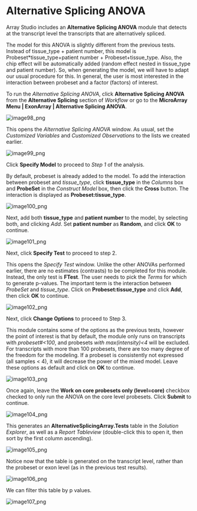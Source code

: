 # Alternative Splicing ANOVA

Array Studio includes an **Alternative Splicing ANOVA** module that detects at the transcript level the transcripts that are alternatively spliced.

The model for this ANOVA is slightly different from the previous tests. Instead of tissue_type + patient number, this model is Probeset*tissue_type+patient number + Probeset+tissue_type. Also, the chip effect will be automatically added (random effect nested in tissue_type and patient number). So, when generating the model, we will have to adapt our usual procedure for this. In general, the user is most interested in the interaction between probeset and a factor (factors) of interest.

To run the *Alternative Splicing ANOVA*, click **Alternative Splicing ANOVA** from the **Alternative Splicing** section of *Workflow* or go to the **MicroArray Menu | ExonArray | Alternative Splicing ANOVA**.

![image98_png](images/image98.png)

This opens the *Alternative Splicing ANOVA* window. As usual, set the *Customized Variables* and *Customized Observations* to the lists we created earlier.

![image99_png](images/image99.png)

Click **Specify Model** to proceed to *Step 1* of the analysis.

By default, probeset is already added to the model. To add the interaction between probeset and *tissue_type*, click **tissue_type** in the *Columns* box and **ProbeSet** in the *Construct Model* box, then click the **Cross** button. The interaction is displayed as **Probeset:tissue_type**.

![image100_png](images/image100.png)

Next, add both **tissue_type** and **patient number** to the model, by selecting both, and clicking *Add*. Set **patient number** as **Random**, and click **OK** to continue.

![image101_png](images/image101.png)

Next, click **Specify Test** to proceed to step 2.

This opens the *Specify Test* window.
Unlike the other ANOVAs performed earlier, there are no estimates (contrasts) to be completed for this module.
Instead, the only test is **FTest**.
The user needs to pick the *Terms* for which to generate p-values.
The important term is the interaction between *ProbeSet* and *tissue_type*.
Click on **Probeset:tissue_type** and click **Add**, then click **OK** to continue.

![image102_png](images/image102.png)

Next, click **Change Options** to proceed to Step 3.

This module contains some of the options as the previous tests, however the point of interest is that by default, the module only runs on transcripts with *probeset#<100*, and probesets *with max(intensity)<4* will be excluded.
For transcripts with more than 100 probesets, there are too many degree of the freedom for the modeling.
If a probeset is consistently not expressed (all samples < 4), it will decrease the power of the mixed model.
Leave these options as default and click on **OK** to continue.

![image103_png](images/image103.png)

Once again, leave the **Work on core probesets only (level=core)** checkbox checked to only run the ANOVA on the core level probesets. Click **Submit** to continue.

![image104_png](images/image104.png)

This generates an **AlternativeSplicingArray.Tests** table in the *Solution Explorer*, as well as a *Report Tableview* (double-click this to open it, then sort by the first column ascending).

![image105_png](images/image105.png)

Notice now that the table is generated on the transcript level, rather than the probeset or exon level (as in the previous test results).

![image106_png](images/image106.png)

We can filter this table by p values.

![image107_png](images/image107.png)
